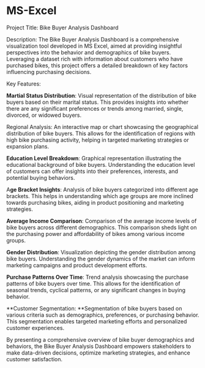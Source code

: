 # MS-Excel

Project Title: Bike Buyer Analysis Dashboard

Description:
The Bike Buyer Analysis Dashboard is a comprehensive visualization tool developed in MS Excel, aimed at providing insightful perspectives into the behavior and demographics of bike buyers. Leveraging a dataset rich with information about customers who have purchased bikes, this project offers a detailed breakdown of key factors influencing purchasing decisions.

Key Features:

**Martial Status Distribution**: Visual representation of the distribution of bike buyers based on their marital status. This provides insights into whether there are any significant preferences or trends among married, single, divorced, or widowed buyers.

Regional Analysis: An interactive map or chart showcasing the geographical distribution of bike buyers. This allows for the identification of regions with high bike purchasing activity,
helping in targeted marketing strategies or expansion plans.

**Education Level Breakdown**: Graphical representation illustrating the educational background of bike buyers. Understanding the education level of customers can offer insights into their preferences, interests, and potential buying behaviors.

A**ge Bracket Insights**: Analysis of bike buyers categorized into different age brackets. This helps in understanding which age groups are more inclined towards purchasing bikes, aiding in product positioning and marketing strategies.

**Average Income Comparison**: Comparison of the average income levels of bike buyers across different demographics. This comparison sheds light on the purchasing power and affordability of bikes among various income groups.

**Gender Distribution**: Visualization depicting the gender distribution among bike buyers. Understanding the gender dynamics of the market can inform marketing campaigns and product development efforts.

**Purchase Patterns Over Time**: Trend analysis showcasing the purchase patterns of bike buyers over time. This allows for the identification of seasonal trends, cyclical patterns, or any significant changes in buying behavior.

**Customer Segmentation: **Segmentation of bike buyers based on various criteria such as demographics, preferences, or purchasing behavior. This segmentation enables targeted marketing efforts and personalized customer experiences.

By presenting a comprehensive overview of bike buyer demographics and behaviors, the Bike Buyer Analysis Dashboard empowers stakeholders to make data-driven decisions, optimize marketing strategies, and enhance customer satisfaction.
